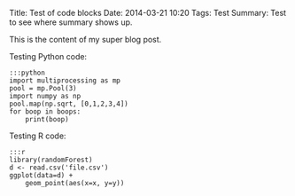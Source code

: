 Title: Test of code blocks
Date: 2014-03-21 10:20
Tags: Test
Summary: Test to see where summary shows up.

This is the content of my super blog post.

Testing Python code:

    :::python
    import multiprocessing as mp
    pool = mp.Pool(3)
    import numpy as np
    pool.map(np.sqrt, [0,1,2,3,4])
    for boop in boops:
    	print(boop)

Testing R code:

	:::r
	library(randomForest)
	d <- read.csv('file.csv')
	ggplot(data=d) +
		geom_point(aes(x=x, y=y))
